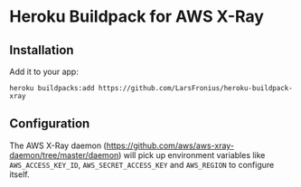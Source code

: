 Heroku Buildpack for AWS X-Ray
===

Installation
---

Add it to your app:

```
heroku buildpacks:add https://github.com/LarsFronius/heroku-buildpack-xray
```

Configuration
---

The AWS X-Ray daemon (https://github.com/aws/aws-xray-daemon/tree/master/daemon) will pick up environment variables like `AWS_ACCESS_KEY_ID`, `AWS_SECRET_ACCESS_KEY` and `AWS_REGION` to configure itself.
